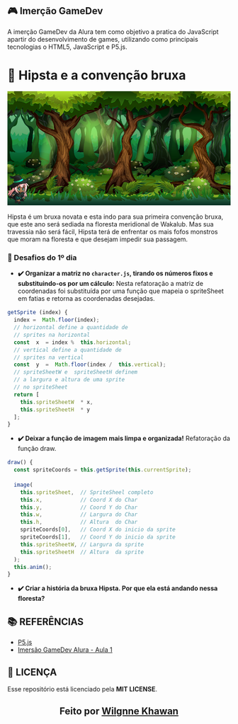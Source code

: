 ##  :video_game: Imerção GameDev
A imerção GameDev da Alura tem como objetivo a pratica do JavaScript apartir do desenvolvimento de games, utilizando como principais tecnologias o HTML5, JavaScript e P5.js.

#  :ghost: Hipsta e a convenção bruxa

![Hipsta](https://raw.githubusercontent.com/Wilgnne/imersao-gamedev/master/docs/game.PNG)

Hipsta é um bruxa novata e esta indo para sua primeira convenção bruxa, que este ano será sediada na floresta meridional de Wakalub.
Mas sua travessia não será fácil, Hipsta terá de enfrentar os mais fofos monstros que moram na floresta e que desejam impedir sua passagem.

### :dart: Desafios do 1º dia

 - **:heavy_check_mark: Organizar a matriz no `character.js`, tirando os números fixos e substituindo-os por um cálculo:**
Nesta refatoração a matriz de coordenadas foi substituída por uma função que mapeia o spriteSheet em fatias e retorna as coordenadas desejadas.
 
```js
getSprite (index) {
  index =  Math.floor(index);
  // horizontal define a quantidade de
  // sprites na horizontal
  const  x  = index %  this.horizontal;
  // vertical define a quantidade de
  // sprites na vertical
  const  y  =  Math.floor(index /  this.vertical);
  // spriteSheetW e  spriteSheetH definem 
  // a largura e altura de uma sprite
  // no spriteSheet
  return [
    this.spriteSheetW  * x,
    this.spriteSheetH  * y
  ];
}
```

 - **:heavy_check_mark: Deixar a função de imagem mais limpa e organizada!**
Refatoração da função draw.
```js
draw() {
  const spriteCoords = this.getSprite(this.currentSprite);

  image(
    this.spriteSheet,  // SpriteSheel completo
    this.x,            // Coord X do Char
    this.y,            // Coord Y do Char
    this.w,            // Largura do Char
    this.h,            // Altura  do Char
    spriteCoords[0],   // Coord X do inicio da sprite
    spriteCoords[1],   // Coord Y do inicio da sprite
    this.spriteSheetW, // Largura da sprite
    this.spriteSheetH  // Altura  da sprite
  );
  this.anim();
}
```
- **:heavy_check_mark: Criar a história da bruxa Hipsta. Por que ela está andando nessa floresta?**
 
 ## **:books: REFERÊNCIAS**

- [P5.js](https://p5js.org/)
- [Imersão GameDev Alura - Aula 1](https://www.alura.com.br/imersao-gamedev-javascript/aula01-game-personagem-animacao?utm_campaign=imersao_js_gamedev_aula_01&utm_medium=email&utm_source=RD+Station)
 
 ## **:page_with_curl: LICENÇA**

Esse repositório está licenciado pela **MIT LICENSE**. 

<h2 align="center">Feito por <a href="https://br.linkedin.com/in/wilgnne-khawan-barbosa-alencar-642747187">Wilgnne Khawan</a></h2>
